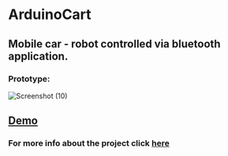 # ArduinoCart
## Mobile car - robot controlled via bluetooth application.
### Prototype:
![Screenshot (10)](https://user-images.githubusercontent.com/47302313/87172335-c1e7a980-c2dc-11ea-9d56-c89489d8e9ae.png)
## [Demo](https://www.youtube.com/watch?v=T8xIpon5gvk&feature=youtu.be&fbclid=IwAR1NrDBBVR8L--JqEa7qGZqoP6h-qw9kbWyr9eqnpLgVU9zIk7oyMSHnHe8)
### For more info about the project click [here](https://1drv.ms/w/s!AqdfJSRTIv-tiwKVOuZZD9b0sW7t?e=sbyfEm)
